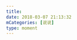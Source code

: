 ```yaml
---
title: 
date: 2018-03-07 21:13:32
mCategories: [说说]
type: moment
---
```


<div id="pics-20180307211332"></div>

<script>
var data = [
    {"link": "2018-03-07_000000.jpeg", "type": "shuoshuo"}
];
picsRender(data, "pics-20180307211332");
</script>

